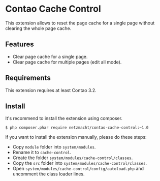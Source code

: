 
Contao Cache Control
====================

This extension allows to reset the page cache for a single page without clearing the whole page cache.


Features
--------

 * Clear page cache for a single page.
 * Clear page cache for multiple pages (edit all mode).


Requirements
------------

This extension requires at least Contao 3.2.


Install
-------

It's recommend to install the extension using composer.

```
$ php composer.phar require netzmacht/contao-cache-control:~1.0
```

If you want to install the extension manually, please do these steps:

 * Copy `module` folder into `system/modules`.
 * Rename it to `cache-control`.
 * Create the folder `system/modules/cache-control/classes`.
 * Copy the `src` folder into `system/modules/cache-control/classes`.
 * Open `system/modules/cache-control/config/autoload.php` and uncomment the class loader lines.

